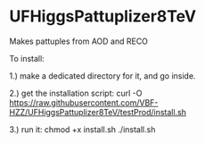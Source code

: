 UFHiggsPattuplizer8TeV
======================

Makes pattuples from AOD and RECO

To install:

1.) make a dedicated directory for it, and go inside.

2.) get the installation script:
curl -O https://raw.githubusercontent.com/VBF-HZZ/UFHiggsPattuplizer8TeV/testProd/install.sh

3.) run it:
chmod +x install.sh
./install.sh


